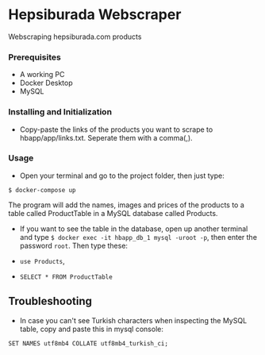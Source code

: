 # Hepsiburada Webscraper

Webscraping hepsiburada.com products

### Prerequisites

* A working PC
* Docker Desktop
* MySQL

### Installing and Initialization

* Copy-paste the links of the products you want to scrape to hbapp/app/links.txt. Seperate them with a comma(,).

### Usage

* Open your terminal and go to the project folder, then just type: 

```
$ docker-compose up
```

The program will add the names, images and prices of the products to a table called ProductTable in a MySQL database called Products.

* If you want to see the table in the database, open up another terminal and type ```$ docker exec -it hbapp_db_1 mysql -uroot -p```, then enter the password ```root```. Then type these:

* ```use Products```,

* ```SELECT * FROM ProductTable```

## Troubleshooting

* In case you can't see Turkish characters when inspecting the MySQL table, copy and paste this in mysql console:

```
SET NAMES utf8mb4 COLLATE utf8mb4_turkish_ci;
```
